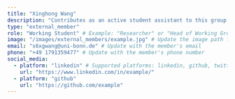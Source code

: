 ```yaml
---
title: "Xinghong Wang"
description: "Contributes as an active student assistant to this group. Pursuing Masters at University of Bonn."
type: "external_member"
role: "Working Student" # Example: "Researcher" or "Head of Working Group"
image: "/images/external_members/example.jpg" # Update the image path for the member
email: "s6xgwang@uni-bonn.de" # Update with the member's email
phone: "+49 1791359477" # Update with the member's phone number
social_media:
  - platform: "linkedin" # Supported platforms: linkedin, github, twitter, etc.
    url: "https://www.linkedin.com/in/example/"
  - platform: "github"
    url: "https://github.com/example"
---
```

